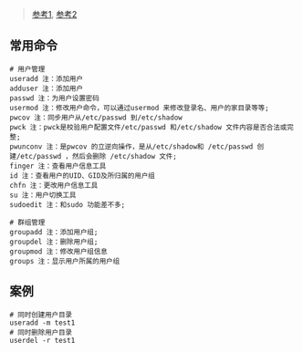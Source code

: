 > [参考1](https://www.cnblogs.com/jackyyou/p/5498083.html),
> [参考2](https://www.cnblogs.com/lcword/p/5917426.html)

常用命令
---
    
    # 用户管理
    useradd 注：添加用户
    adduser 注：添加用户
    passwd 注：为用户设置密码
    usermod 注：修改用户命令，可以通过usermod 来修改登录名、用户的家目录等等;
    pwcov 注：同步用户从/etc/passwd 到/etc/shadow
    pwck 注：pwck是校验用户配置文件/etc/passwd 和/etc/shadow 文件内容是否合法或完整;
    pwunconv 注：是pwcov 的立逆向操作，是从/etc/shadow和 /etc/passwd 创建/etc/passwd ，然后会删除 /etc/shadow 文件;
    finger 注：查看用户信息工具
    id 注：查看用户的UID、GID及所归属的用户组
    chfn 注：更改用户信息工具
    su 注：用户切换工具
    sudoedit 注：和sudo 功能差不多;
    
    # 群组管理
    groupadd 注：添加用户组;
    groupdel 注：删除用户组;
    groupmod 注：修改用户组信息
    groups 注：显示用户所属的用户组
        

案例
---

    # 同时创建用户目录
    useradd -m test1
    # 同时删除用户目录
    userdel -r test1
    